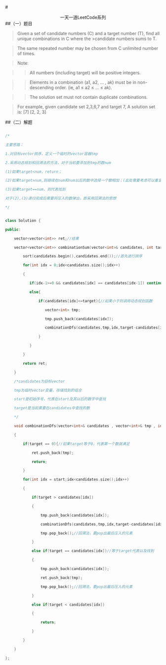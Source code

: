 #<center>一天一道LeetCode系列</center>
##（一）题目
>Given a set of candidate numbers (C) and a target number (T), find all unique combinations in C where the >candidate numbers sums to T.

>The same repeated number may be chosen from C unlimited number of times.

>Note:

>>All numbers (including target) will be positive integers.

>>Elements in a combination (a1, a2, … , ak) must be in non-descending order. (ie, a1 ≤ a2 ≤ … ≤ ak).

>>The solution set must not contain duplicate combinations.



>For example, given candidate set 2,3,6,7 and target 7, 
>A solution set is: 
>[7] 
>[2, 2, 3]

##（二）解题

```cpp

/*

主要思路：

1.对目标vector排序，定义一个临时的vector容器tmp

2.采用动态规划和回溯法的方法，对于当前要添加到tmp的数num

(1)如果target<num，return；

(2)如果target>num,则继续在num和num以后的数中选择一个数相加；(此处需要考虑可以重复的组合)

(3)如果target==num，则代表找到

对于(2),(3)递归完成后需要将压入的数弹出，即采用回溯法的思想

*/


class Solution {

public:

    vector<vector<int>> ret;//结果

    vector<vector<int>> combinationSum(vector<int>& candidates, int target) {

        sort(candidates.begin(),candidates.end());//首先进行排序

        for(int idx = 0;idx<candidates.size();idx++)

        {

           if(idx-1>=0 && candidates[idx] == candidates[idx-1]) continue;//避免重复查找

           else{

               if(candidates[idx]<=target){//如果小于则调用动态规划函数

                  vector<int> tmp;

                  tmp.push_back(candidates[idx]);

                  combinationDfs(candidates,tmp,idx,target-candidates[idx]); 

               }

           }

        }

        return ret;

    }

    /*candidates为目标vector

    tmp为临时vector变量，存储找到的组合

    start是初始序号，代表在start及其以后的数字中查找

    target是当前需要在candidates中查找的数

    */

    void combinationDfs(vector<int>& candidates , vector<int>& tmp , int start,int target)

    {

        if(target == 0){//如果target等于0，代表第一个数就满足

            ret.push_back(tmp);

            return;

        }

        for(int idx = start;idx<candidates.size();idx++)

        {

            if(target > candidates[idx])

            {

                tmp.push_back(candidates[idx]);

                combinationDfs(candidates,tmp,idx,target-candidates[idx]);

                tmp.pop_back();//回溯法，要pop出最后压入的元素

            }

            else if(target == candidates[idx])//等于target代表以及找到

            {

                tmp.push_back(candidates[idx]);

                ret.push_back(tmp);

                tmp.pop_back();//回溯法，要pop出最后压入的元素

            }

            else if(target < candidates[idx])

            {

                return;

            }

        }

    }

};

```